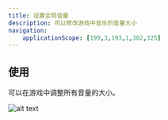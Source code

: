 ```yaml
---
title: 设置全局音量
description: 可以修改游戏中音乐的音量大小
navigation:
    applicationScope: [199,3,193,1,302,325]
---
```


## 使用

可以在游戏中调整所有音量的大小。

![alt text](https://assbak.gcw.wiki/gcw/image/zh_hans/commands/system/setvolumes/image.png)
